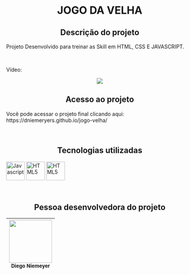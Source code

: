 <h1 align="center"> JOGO DA VELHA</h1>

<h2 align="center">Descrição do projeto </h2>
<p> Projeto Desenvolvido para treinar as Skill em HTML, CSS E JAVASCRIPT.</p>

<br>

<p>Vídeo: </p>
<p align="center"> <img src="assets/video_to_readme">


<br>

<h2 align="center"> Acesso ao projeto </h2>
<p> Você pode acessar o projeto final clicando aqui: https://dniemeryers.github.io/jogo-velha/ </p>
<br>
<h2 align="center"> Tecnologias utilizadas </h2>

<p align="esquerda">

<img align="center" src="https://raw.githubusercontent.com/danielcranney/readme-generator/main/public/icons/skills/javascript-colored.svg" height="50" width="50" alt="Javascript"/>

<img align="center" src="https://raw.githubusercontent.com/danielcranney/readme-generator/main/public/icons/skills/html5-colored.svg" height="50" width="50" alt="HTML5"/>

<img align="center" src="https://raw.githubusercontent.com/danielcranney/readme-generator/main/public/icons/skills/css3-colored.svg" height="50" width="50" alt="HTML5"/>

</p>


<br>
<h2 align="center"> Pessoa desenvolvedora do projeto </h2>


| <img src="https://avatars.githubusercontent.com/u/102764313?s=400&u=047422d2a39301a63cf43bd6e961046c7ae76e0e&v=4" width=115><br><sub>Diego Niemeyer</sub> |
| :---: |